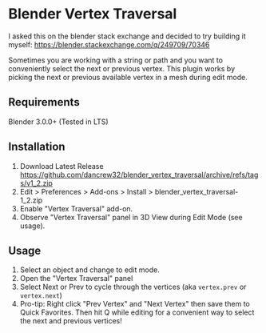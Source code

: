 # Blender Vertex Traversal

I asked this on the blender stack exchange and decided to try building it myself:
https://blender.stackexchange.com/q/249709/70346

Sometimes you are working with a string or path and you want to conveniently select the next or previous vertex. This plugin works by picking the next or previous available vertex in a mesh during edit mode.

## Requirements
Blender 3.0.0+ (Tested in LTS)

## Installation
1. Download Latest Release https://github.com/dancrew32/blender_vertex_traversal/archive/refs/tags/v1_2.zip
2. Edit > Preferences > Add-ons > Install > blender_vertex_traversal-1_2.zip
3. Enable "Vertex Traversal" add-on.
4. Observe "Vertex Traversal" panel in 3D View during Edit Mode (see usage).

## Usage

1. Select an object and change to edit mode.
2. Open the "Vertex Traversal" panel
3. Select Next or Prev to cycle through the vertices (aka `vertex.prev` or `vertex.next`)
4. Pro-tip: Right click "Prev Vertex" and "Next Vertex" then save them to Quick Favorites. Then hit Q while editing for a convenient way to select the next and previous vertices!

